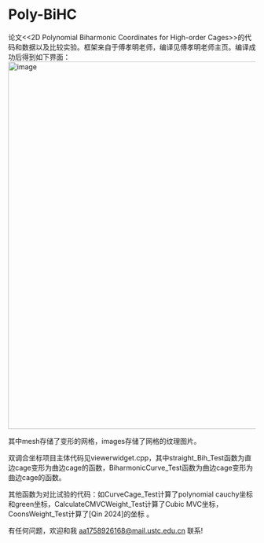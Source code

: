 # Poly-BiHC
论文<<2D Polynomial Biharmonic Coordinates for High-order Cages>>的代码和数据以及比较实验。框架来自于傅孝明老师，编译见傅孝明老师主页。编译成功后得到如下界面：
<img width="1278" height="747" alt="image" src="https://github.com/user-attachments/assets/054b5204-becc-42ee-8bbb-bb7c20e66b18" />

其中mesh存储了变形的网格，images存储了网格的纹理图片。

双调合坐标项目主体代码见viewerwidget.cpp，其中straight_Bih_Test函数为直边cage变形为曲边cage的函数，BiharmonicCurve_Test函数为曲边cage变形为曲边cage的函数。

其他函数为对比试验的代码：如CurveCage_Test计算了polynomial cauchy坐标和green坐标，CalculateCMVCWeight_Test计算了Cubic MVC坐标，CoonsWeight_Test计算了[Qin 2024]的坐标
。

有任何问题，欢迎和我 aa1758926168@mail.ustc.edu.cn 联系!
